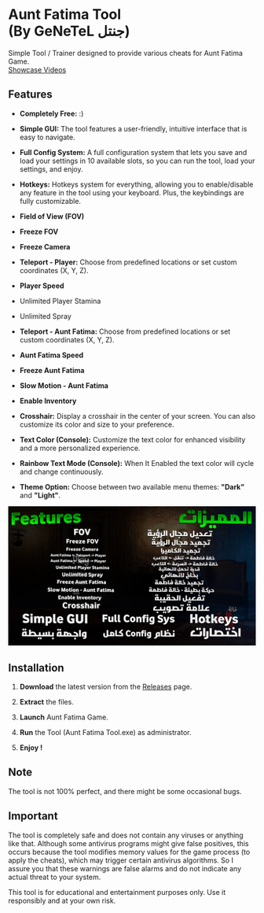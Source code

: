 # Aunt Fatima Tool <br/>(By GeNeTeL جنتل) 

Simple Tool / Trainer designed to provide various cheats for Aunt Fatima Game.
<br> [Showcase Videos](https://www.youtube.com)

## Features
- **Completely Free:** :)

- **Simple GUI:** The tool features a user-friendly, intuitive interface that is easy to navigate.

- **Full Config System:** A full configuration system that lets you save and load your settings in 10 available slots, so you can run the tool, load your settings, and enjoy.

- **Hotkeys:** Hotkeys system for everything, allowing you to enable/disable any feature in the tool using your keyboard. Plus, the keybindings are fully customizable.

- **Field of View (FOV)**

- **Freeze FOV**

- **Freeze Camera**

- **Teleport - Player:** Choose from predefined locations or set custom coordinates (X, Y, Z).

- **Player Speed**

- Unlimited Player Stamina

- Unlimited Spray

- **Teleport - Aunt Fatima:** Choose from predefined locations or set custom coordinates (X, Y, Z).

- **Aunt Fatima Speed**

- **Freeze Aunt Fatima**

- **Slow Motion - Aunt Fatima**

- **Enable Inventory**
  
- **Crosshair:** Display a crosshair in the center of your screen. You can also customize its color and size to your preference.

- **Text Color (Console):**  Customize the text color for enhanced visibility and a more personalized experience.

- **Rainbow Text Mode (Console):** When It Enabled the text color will cycle and change continuously.

- **Theme Option:** Choose between two available menu themes: **"Dark"** and **"Light"**.

![Features](https://github.com/iGeNeTeL/AF/blob/main/Images/Features.jpg)

## Installation
1. **Download** the latest version from the [Releases](https://github.com/iGeNeTeL/AF/releases) page.
   
2. **Extract** the files.
   
3. **Launch** Aunt Fatima Game.
   
4. **Run** the Tool (Aunt Fatima Tool.exe) as administrator.
   
5. **Enjoy !**


## Note
The tool is not 100% perfect, and there might be some occasional bugs.



## Important
The tool is completely safe and does not contain any viruses or anything like that. Although some antivirus programs might give false positives, this occurs because the tool modifies memory values for the game process (to apply the cheats), which may trigger certain antivirus algorithms. 
So I assure you that these warnings are false alarms and do not indicate any actual threat to your system.

This tool is for educational and entertainment purposes only. Use it responsibly and at your own risk.



